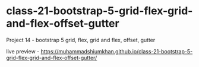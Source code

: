 # class-21-bootstrap-5-grid-flex-grid-and-flex-offset-gutter

Project 14 - bootstrap 5 grid, flex, grid and flex, offset, gutter

live preview - https://muhammadshiumkhan.github.io/class-21-bootstrap-5-grid-flex-grid-and-flex-offset-gutter/
